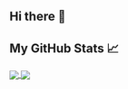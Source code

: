 ## Hi there 👋
## My GitHub Stats 📈
<a href="https://github.com/chiragjagad/github-readme-stats">
  <img align="center" src="https://github-readme-stats.vercel.app/api/pin/?username=chiragjagad&repo=github-readme-stats" />
</a>
<a href="https://github.com/chiragjagad/convoychat">
  <img align="center" src="https://github-readme-stats.vercel.app/api/pin/?username=chiragjagad&repo=convoychat" />
</a>


